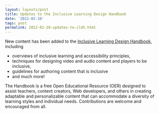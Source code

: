 ```yaml
---
layout: layouts/post
title: Updates to the Inclusive Learning Design Handbook
date: '2012-02-28'
tags: post
permalink: 2012-02-28-updates-to-ildh.html
---
```

<p>
New content has been added to the
<a href="http://handbook.floeproject.org">Inclusive Learning Design Handbook</a>, including
</p>

<ul>
<li> overviews of inclusive learning and accessibility principles,</li>
<li> techniques for designing video and audio content and players to be inclusive,</li>
<li> guidelines for authoring content that is inclusive</li>
<li> and much more!</li>
</ul>
<p>
The Handbook is a free Open Educational Resource (OER) designed to assist teachers,
content creators, Web developers, and others in creating adaptable and
personalizable content that can accommodate a diversity of learning
styles and individual needs. Contributions are welcome and encouraged from all.
</p>
